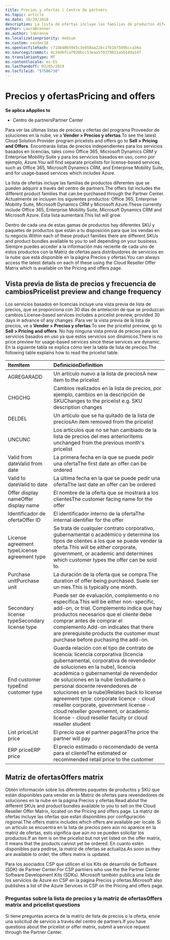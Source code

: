 ```yaml
---
title: Precios y ofertas | Centro de partners
ms.topic: article
ms.date: 10/29/2018
description: La lista de ofertas incluye las familias de productos diferentes que se pueden adquirir a través del centro de partners y sus precios.
author: LauraBrenner
ms.author: labrenne
ms.localizationpriority: medium
ms.custom: seodec18
ms.openlocfilehash: c71bbd0b5945c3e958aa22bc1fb1b7589bcca36a
ms.sourcegitcommit: 4c34d6fcaf020bcc53eaa5f0379011a56149a14f
ms.translationtype: MT
ms.contentlocale: es-ES
ms.lasthandoff: 03/05/2019
ms.locfileid: "57586738"
---
```

# <a name="pricing-and-offers"></a><span data-ttu-id="00a8d-103">Precios y ofertas</span><span class="sxs-lookup"><span data-stu-id="00a8d-103">Pricing and offers</span></span>

<span data-ttu-id="00a8d-104">**Se aplica a**</span><span class="sxs-lookup"><span data-stu-id="00a8d-104">**Applies to**</span></span>

-  <span data-ttu-id="00a8d-105">Centro de partners</span><span class="sxs-lookup"><span data-stu-id="00a8d-105">Partner Center</span></span>

<span data-ttu-id="00a8d-106">Para ver las últimas listas de precios y ofertas del programa Proveedor de soluciones en la nube, ve a **Vender > Precios y ofertas**.</span><span class="sxs-lookup"><span data-stu-id="00a8d-106">To see the latest Cloud Solution Provider program pricelists and offers go to **Sell > Pricing and Offers**.</span></span> <span data-ttu-id="00a8d-107">Encontrarás listas de precios independientes para los servicios basados en licencias, tales como Office 365, Microsoft Dynamics CRM y Enterprise Mobility Suite y para los servicios basados en uso, como por ejemplo, Azure.</span><span class="sxs-lookup"><span data-stu-id="00a8d-107">You will find separate pricelists for license-based services, such as Office 365, Microsoft Dynamics CRM, and Enterprise Mobility Suite, and for usage-based services which includes Azure.</span></span> 

<span data-ttu-id="00a8d-108">La lista de ofertas incluye las familias de productos diferentes que se pueden adquirir a través del centro de partners.</span><span class="sxs-lookup"><span data-stu-id="00a8d-108">The offers list includes the different product families that can be purchased through the Partner Center.</span></span> <span data-ttu-id="00a8d-109">Actualmente se incluyen los siguientes productos: Office 365, Enterprise Mobility Suite, Microsoft Dynamics CRM y Microsoft Azure.</span><span class="sxs-lookup"><span data-stu-id="00a8d-109">These currently include Office 365, Enterprise Mobility Suite, Microsoft Dynamics CRM and Microsoft Azure.</span></span> <span data-ttu-id="00a8d-110">Esta lista aumentará.</span><span class="sxs-lookup"><span data-stu-id="00a8d-110">This list will grow.</span></span>

<span data-ttu-id="00a8d-111">Dentro de cada una de estas gamas de productos hay diferentes SKU y paquetes de productos que están a tu disposición para que los vendas en tu negocio.</span><span class="sxs-lookup"><span data-stu-id="00a8d-111">Within each of these product families there are different SKUs and product bundles available to you to sell depending on your business.</span></span> <span data-ttu-id="00a8d-112">Siempre puedes acceder a la información más reciente de cada uno de estos productos con la Matriz de ofertas para distribuidores de servicios en la nube que está disponible en la página Precios y ofertas.</span><span class="sxs-lookup"><span data-stu-id="00a8d-112">You can always access the latest details on each of these using the Cloud Reseller Offer Matrix which is available on the Pricing and offers page.</span></span>

## <a name="pricelist-preview-and-change-frequency"></a><span data-ttu-id="00a8d-113">Vista previa de lista de precios y frecuencia de cambios</span><span class="sxs-lookup"><span data-stu-id="00a8d-113">Pricelist preview and change frequency</span></span> 

<span data-ttu-id="00a8d-114">Los servicios basados en licencias incluye una vista previa de lista de precios, que se proporciona con 30 días de antelación de que se produzcan cambios.</span><span class="sxs-lookup"><span data-stu-id="00a8d-114">License-based services includes a pricelist preview, provided 30 days in advance of any changes.</span></span> <span data-ttu-id="00a8d-115">Para ver la vista previa de la lista de precios, ve a **Vender > Precios y ofertas**.</span><span class="sxs-lookup"><span data-stu-id="00a8d-115">To see the pricelist preview, go to **Sell > Pricing and offers**.</span></span> <span data-ttu-id="00a8d-116">No hay ninguna vista previa de precios para los servicios basados en uso ya que estos servicios son dinámicos.</span><span class="sxs-lookup"><span data-stu-id="00a8d-116">There is no price preview for usage-based services since these services are dynamic.</span></span> <span data-ttu-id="00a8d-117">En la siguiente tabla se explica cómo leer la tabla de lista de precios.</span><span class="sxs-lookup"><span data-stu-id="00a8d-117">The following table explains how to read the pricelist table.</span></span>

|<span data-ttu-id="00a8d-118">**Item**</span><span class="sxs-lookup"><span data-stu-id="00a8d-118">**Item**</span></span>        |<span data-ttu-id="00a8d-119">**Definición**</span><span class="sxs-lookup"><span data-stu-id="00a8d-119">**Definition**</span></span>      |
|:-----------   |:-----------   |
|<span data-ttu-id="00a8d-120">AGREGAR</span><span class="sxs-lookup"><span data-stu-id="00a8d-120">ADD</span></span>   |<span data-ttu-id="00a8d-121">Un artículo nuevo a la lista de precios</span><span class="sxs-lookup"><span data-stu-id="00a8d-121">A new item to the pricelist</span></span>|
|<span data-ttu-id="00a8d-122">CHG</span><span class="sxs-lookup"><span data-stu-id="00a8d-122">CHG</span></span>   |<span data-ttu-id="00a8d-123">Cambios realizados en la lista de precios, por ejemplo, cambios en la descripción de SKU</span><span class="sxs-lookup"><span data-stu-id="00a8d-123">Changes to the pricelist e.g. SKU description changes</span></span>|
|<span data-ttu-id="00a8d-124">DEL</span><span class="sxs-lookup"><span data-stu-id="00a8d-124">DEL</span></span>   |<span data-ttu-id="00a8d-125">Un artículo que se ha quitado de la lista de precios</span><span class="sxs-lookup"><span data-stu-id="00a8d-125">An item removed from the pricelist</span></span>|
|<span data-ttu-id="00a8d-126">UNC</span><span class="sxs-lookup"><span data-stu-id="00a8d-126">UNC</span></span>   |<span data-ttu-id="00a8d-127">Los artículos que no se han cambiado de la lista de precios del mes anterior</span><span class="sxs-lookup"><span data-stu-id="00a8d-127">Items unchanged from the previous month's pricelist</span></span>   |
|<span data-ttu-id="00a8d-128">Valid from date</span><span class="sxs-lookup"><span data-stu-id="00a8d-128">Valid from date</span></span>   |<span data-ttu-id="00a8d-129">La primera fecha en la que se puede pedir una oferta</span><span class="sxs-lookup"><span data-stu-id="00a8d-129">The first date an offer can be ordered</span></span>    |
|<span data-ttu-id="00a8d-130">Valid to date</span><span class="sxs-lookup"><span data-stu-id="00a8d-130">Valid to date</span></span>   |<span data-ttu-id="00a8d-131">La última fecha en la que se puede pedir una oferta</span><span class="sxs-lookup"><span data-stu-id="00a8d-131">The last date an offer can be ordered</span></span>   |
|<span data-ttu-id="00a8d-132">Offer display name</span><span class="sxs-lookup"><span data-stu-id="00a8d-132">Offer display name</span></span>   |<span data-ttu-id="00a8d-133">El nombre de la oferta que se mostrará a los clientes</span><span class="sxs-lookup"><span data-stu-id="00a8d-133">The customer facing name for the offer</span></span>   |
|<span data-ttu-id="00a8d-134">Identificador de oferta</span><span class="sxs-lookup"><span data-stu-id="00a8d-134">Offer ID</span></span>   |<span data-ttu-id="00a8d-135">El identificador interno de la oferta</span><span class="sxs-lookup"><span data-stu-id="00a8d-135">The internal identifier for the offer</span></span>   |
|<span data-ttu-id="00a8d-136">License agreement type</span><span class="sxs-lookup"><span data-stu-id="00a8d-136">License agreement type</span></span>   |<span data-ttu-id="00a8d-137">Se trata de cualquier contrato corporativo, gubernamental o académico y determina los tipos de clientes a los que se puede vender la oferta.</span><span class="sxs-lookup"><span data-stu-id="00a8d-137">This will be either corporate, government, or academic and determines which customer types the offer can be sold to.</span></span>|
|<span data-ttu-id="00a8d-138">Purchase unit</span><span class="sxs-lookup"><span data-stu-id="00a8d-138">Purchase unit</span></span>   |<span data-ttu-id="00a8d-139">La duración de la oferta que se compra.</span><span class="sxs-lookup"><span data-stu-id="00a8d-139">The duration of offer being purchased.</span></span> <span data-ttu-id="00a8d-140">Suele ser un mes.</span><span class="sxs-lookup"><span data-stu-id="00a8d-140">This is typically one month.</span></span>   |
|<span data-ttu-id="00a8d-141">Secondary license type</span><span class="sxs-lookup"><span data-stu-id="00a8d-141">Secondary license type</span></span>   |<span data-ttu-id="00a8d-142">Puede ser de evaluación, complemento o no específica.</span><span class="sxs-lookup"><span data-stu-id="00a8d-142">This will be either non-specific, add-on, or trial.</span></span> <span data-ttu-id="00a8d-143">Complemento indica que hay productos necesarios que el cliente debe comprar antes de comprar el complemento.</span><span class="sxs-lookup"><span data-stu-id="00a8d-143">Add-on indicates that there are prerequisite products the customer must purchase before puchasing the add-on.</span></span>|
|<span data-ttu-id="00a8d-144">End customer type</span><span class="sxs-lookup"><span data-stu-id="00a8d-144">End customer type</span></span>   |<span data-ttu-id="00a8d-145">Guarda relación con el tipo de contrato de licencia: licencia corporativa (licencia gubernamental, corporativa de revendedor de soluciones en la nube), licencia académica o gubernamental de revendedor de soluciones en la nube (estudiante o personal docente revendedores de soluciones en la nube)</span><span class="sxs-lookup"><span data-stu-id="00a8d-145">Relates back to license agreement type: corporate licence - cloud reseller corporate, government license - cloud relseller governemnt, or academic license - cloud reseller faculty or cloud reseller student</span></span>   |
|<span data-ttu-id="00a8d-146">List price</span><span class="sxs-lookup"><span data-stu-id="00a8d-146">List price</span></span>   |<span data-ttu-id="00a8d-147">El precio que el partner pagará</span><span class="sxs-lookup"><span data-stu-id="00a8d-147">The price the partner will pay</span></span>   |
|<span data-ttu-id="00a8d-148">ERP price</span><span class="sxs-lookup"><span data-stu-id="00a8d-148">ERP price</span></span>   |<span data-ttu-id="00a8d-149">El precio estimado o recomendado de venta para el cliente</span><span class="sxs-lookup"><span data-stu-id="00a8d-149">The estimated or recommended retail price to the customer</span></span>   |

## <a name="offers-matrix"></a><span data-ttu-id="00a8d-150">Matriz de ofertas</span><span class="sxs-lookup"><span data-stu-id="00a8d-150">Offers matrix</span></span>

<span data-ttu-id="00a8d-151">Obtén información sobre los diferentes paquetes de productos y SKU que están disponibles para vender en la Matriz de ofertas para revendedores de soluciones en la nube en la página Precios y ofertas.</span><span class="sxs-lookup"><span data-stu-id="00a8d-151">Read about the different SKUs and product bundles available to you to sell on the Cloud Reseller Offer Matrix, located on the Pricing and offers page.</span></span> <span data-ttu-id="00a8d-152">La matriz de ofertas incluye las ofertas que están disponibles por configuración regional.</span><span class="sxs-lookup"><span data-stu-id="00a8d-152">The offers matrix includes which offers are available per locale.</span></span> <span data-ttu-id="00a8d-153">Si un artículo se encuentra en la lista de precios pero aún no aparece en la matriz de ofertas, esto significa que aún no se pueden solicitar los productos.</span><span class="sxs-lookup"><span data-stu-id="00a8d-153">If an item is on the pricelist but not yet listed on the offer matrix, it means that the products cannot yet be ordered.</span></span> <span data-ttu-id="00a8d-154">En cuanto estén disponibles para pedirse, la matriz de ofertas se actualiza.</span><span class="sxs-lookup"><span data-stu-id="00a8d-154">As soon as they are available to order, the offers matrix is updated.</span></span>

<span data-ttu-id="00a8d-155">Para los asociados CSP que utilicen el los Kits de desarrollo de Software (SDK) de Partner Center.</span><span class="sxs-lookup"><span data-stu-id="00a8d-155">For CSP partners who use the the Partner Center Software Development Kits (SDKs).</span></span> <span data-ttu-id="00a8d-156">Microsoft también publica una lista de los servicios de Azure en CSP en la página Precios y ofertas.</span><span class="sxs-lookup"><span data-stu-id="00a8d-156">Microsoft also publishes a list of the Azure Services in CSP on the Pricing and offers page.</span></span>

### <a name="offers-matrix-and-pricelist-questions"></a><span data-ttu-id="00a8d-157">Preguntas sobre la lista de precios y la matriz de ofertas</span><span class="sxs-lookup"><span data-stu-id="00a8d-157">Offers matrix and pricelist questions</span></span>

<span data-ttu-id="00a8d-158">Si tiene preguntas acerca de la matriz de lista de precios o la oferta, envíe una solicitud de servicio a través del centro de partners.</span><span class="sxs-lookup"><span data-stu-id="00a8d-158">If you have questions about the pricelist or offer matrix, submit a service request through the Partner Center.</span></span>

